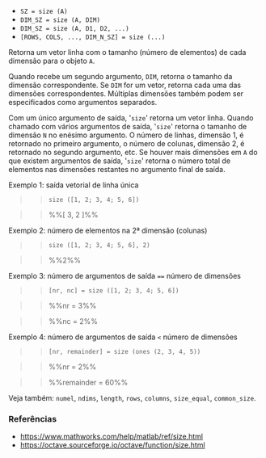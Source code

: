 - `SZ = size (A)`
- `DIM_SZ = size (A, DIM)`
- `DIM_SZ = size (A, D1, D2, ...)`
- `[ROWS, COLS, ..., DIM_N_SZ] = size (...)`

Retorna um vetor linha com o tamanho (número de elementos) de cada dimensão
para o objeto `A`.

Quando recebe um segundo argumento, `DIM`, retorna o tamanho da dimensão
correspondente. Se `DIM` for um vetor, retorna cada uma das dimensões
correspondentes. Múltiplas dimensões também podem ser especificados como
argumentos separados.

Com um único argumento de saída, '`size`' retorna um vetor linha. Quando
chamado com vários argumentos de saída, '`size`' retorna o tamanho de dimensão
`N` no enésimo argumento. O número de linhas, dimensão 1, é retornado no
primeiro argumento, o número de colunas, dimensão 2, é retornado no segundo
argumento, etc. Se houver mais dimensões em `A` do que existem argumentos de
saída, '`size`' retorna o número total de elementos nas dimensões restantes no
argumento final de saída.

Exemplo 1: saída vetorial de linha única

> > `size ([1, 2; 3, 4; 5, 6])`

> > %%[ 3, 2 ]%%

Exemplo 2: número de elementos na 2ª dimensão (colunas)

> > `size ([1, 2; 3, 4; 5, 6], 2)`

> > %%2%%

Exemplo 3: número de argumentos de saída `==` número de dimensões

> > `[nr, nc] = size ([1, 2; 3, 4; 5, 6])`

> > %%nr = 3%%

> > %%nc = 2%%

Exemplo 4: número de argumentos de saída `<` número de dimensões

> > `[nr, remainder] = size (ones (2, 3, 4, 5))`

> > %%nr = 2%%

> > %%remainder = 60%%

Veja também: `numel`, `ndims`, `length`, `rows`, `columns`, `size_equal`,
`common_size`.

### Referências

- https://www.mathworks.com/help/matlab/ref/size.html
- https://octave.sourceforge.io/octave/function/size.html
